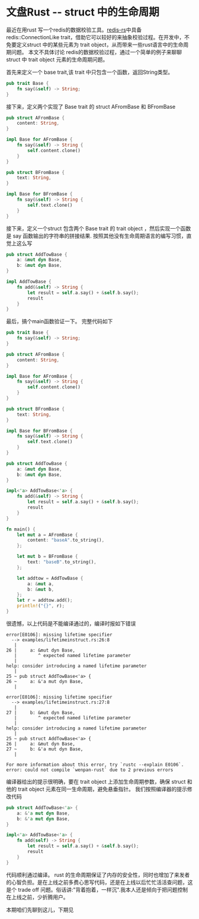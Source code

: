 # 文盘Rust -- struct 中的生命周期

最近在用rust 写一个redis的数据校验工具。[redis-rs](https://github.com/redis-rs/redis-rs)中具备 redis::ConnectionLike trait，借助它可以较好的来抽象校验过程。在开发中，不免要定义struct 中的某些元素为 trait object，从而带来一些rust语言中的生命周期问题。
本文不具体讨论 redis的数据校验过程，通过一个简单的例子来聊聊 struct 中 trait object 元素的生命周期问题。

首先来定义一个 base trait,该 trait 中只包含一个函数，返回String类型。

```rust
pub trait Base {
    fn say(&self) -> String;
}
```

接下来，定义两个实现了 Base trait 的 struct AFromBase 和 BFromBase

```Rust
pub struct AFromBase {
    content: String,
}

impl Base for AFromBase {
    fn say(&self) -> String {
        self.content.clone()
    }
}

pub struct BFromBase {
    text: String,
}

impl Base for BFromBase {
    fn say(&self) -> String {
        self.text.clone()
    }
}
```

接下来，定义一个struct 包含两个 Base trait 的 trait object ，然后实现一个函数是 say 函数输出的字符串的拼接结果.
按照其他没有生命周期语言的编写习惯，直觉上这么写

```rust
pub struct AddTowBase {
    a: &mut dyn Base,
    b: &mut dyn Base,
}

impl AddTowBase {
    fn add(&self) -> String {
        let result = self.a.say() + &self.b.say();
        result
    }
}
```

最后，搞个main函数验证一下。
完整代码如下

```rust
pub trait Base {
    fn say(&self) -> String;
}

pub struct AFromBase {
    content: String,
}

impl Base for AFromBase {
    fn say(&self) -> String {
        self.content.clone()
    }
}

pub struct BFromBase {
    text: String,
}

impl Base for BFromBase {
    fn say(&self) -> String {
        self.text.clone()
    }
}

pub struct AddTowBase {
    a: &mut dyn Base,
    b: &mut dyn Base,
}

impl<'a> AddTowBase<'a> {
    fn add(&self) -> String {
        let result = self.a.say() + &self.b.say();
        result
    }
}

fn main() {
    let mut a = AFromBase {
        content: "baseA".to_string(),
    };

    let mut b = BFromBase {
        text: "baseB".to_string(),
    };

    let addtow = AddTowBase {
        a: &mut a,
        b: &mut b,
    };
    let r = addtow.add();
    println!("{}", r);
}
```

很遗憾，以上代码是不能编译通过的，编译时报如下错误

```shell
error[E0106]: missing lifetime specifier
  --> examples/lifetimeinstruct.rs:26:8
   |
26 |     a: &mut dyn Base,
   |        ^ expected named lifetime parameter
   |
help: consider introducing a named lifetime parameter
   |
25 ~ pub struct AddTowBase<'a> {
26 ~     a: &'a mut dyn Base,
   |

error[E0106]: missing lifetime specifier
  --> examples/lifetimeinstruct.rs:27:8
   |
27 |     b: &mut dyn Base,
   |        ^ expected named lifetime parameter
   |
help: consider introducing a named lifetime parameter
   |
25 ~ pub struct AddTowBase<'a> {
26 |     a: &mut dyn Base,
27 ~     b: &'a mut dyn Base,
   |

For more information about this error, try `rustc --explain E0106`.
error: could not compile `wenpan-rust` due to 2 previous errors
```

编译器给出的提示很明确，要在 trait object 上添加生命周期参数，确保 struct 和他的 trait object 元素在同一生命周期，避免悬垂指针。
我们按照编译器的提示修改代码

```rust
pub struct AddTowBase<'a> {
    a: &'a mut dyn Base,
    b: &'a mut dyn Base,
}

impl<'a> AddTowBase<'a> {
    fn add(self) -> String {
        let result = self.a.say() + &self.b.say();
        result
    }
}
```

代码顺利通过编译。
rust 的生命周期保证了内存的安全性，同时也增加了来发者的心智负担。是在上线之前多费心思写代码，还是在上线以后忙忙活活查问题，这是个 trade off 问题。俗话讲:"背着抱着，一样沉".我本人还是倾向于把问题控制在上线之前，少折腾用户。

本期咱们先聊到这儿，下期见